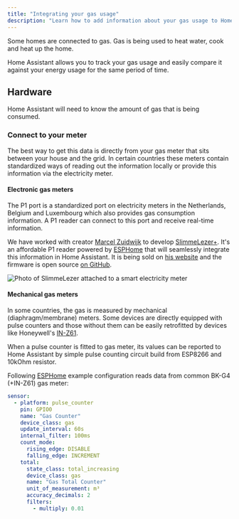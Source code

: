 ```yaml
---
title: "Integrating your gas usage"
description: "Learn how to add information about your gas usage to Home Assistant home energy management."
---
```


Some homes are connected to gas. Gas is being used to heat water, cook and heat up the home.

Home Assistant allows you to track your gas usage and easily compare it against your energy usage for the same period of time.

## Hardware

Home Assistant will need to know the amount of gas that is being consumed.

### Connect to your meter

The best way to get this data is directly from your gas meter that sits between your house and the grid. In certain countries these meters contain standardized ways of reading out the information locally or provide this information via the electricity meter.

#### Electronic gas meters

The P1 port is a standardized port on electricity meters in the Netherlands, Belgium and Luxembourg which also provides gas consumption information. A P1 reader can connect to this port and receive real-time information.

We have worked with creator [Marcel Zuidwijk](https://www.zuidwijk.com) to develop [SlimmeLezer+](https://www.zuidwijk.com/product/slimmelezer-plus/). It's an affordable P1 reader powered by [ESPHome](https://esphome.io) that will seamlessly integrate this information in Home Assistant. It is being sold on [his website](https://www.zuidwijk.com/product/slimmelezer-plus/) and the firmware is open source [on GitHub](https://github.com/zuidwijk/dsmr).

![Photo of SlimmeLezer attached to a smart electricity meter](/images/docs/energy/slimmelezer.jpg)

#### Mechanical gas meters

In some countries, the gas is measured by mechanical (diaphragm/membrane) meters. Some devices are directly equipped with pulse counters and those without them can be easily retrofitted by devices like Honeywell's [IN-Z61](https://www.elster-instromet.com/en/product-details/519/en/IN-Z61).

When a pulse counter is fitted to gas meter, its values can be reported to Home Assistant by simple pulse counting circuit build from ESP8266 and 10kOhm resistor.

Following [ESPHome](https://esphome.io) example configuration reads data from common BK-G4 (+IN-Z61) gas meter:

```yaml
sensor:
  - platform: pulse_counter
    pin: GPIO0
    name: "Gas Counter"
    device_class: gas
    update_interval: 60s
    internal_filter: 100ms
    count_mode:
      rising_edge: DISABLE
      falling_edge: INCREMENT
    total:
      state_class: total_increasing
      device_class: gas
      name: "Gas Total Counter"
      unit_of_measurement: m³
      accuracy_decimals: 2
      filters:
        - multiply: 0.01
```
